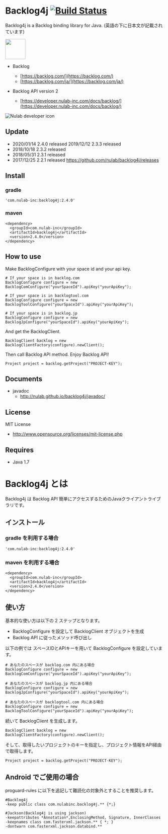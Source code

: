 # Backlog4j [![Build Status](https://travis-ci.org/nulab/backlog4j.svg?branch=master)](https://travis-ci.org/nulab/backlog4j)

Backlog4j is a Backlog binding library for Java.
(英語の下に日本文が記載されています)

<img src="https://raw.githubusercontent.com/nulab/backlog4j/master/icon.png" width="64" height="64">

* Backlog 
    * [https://backlog.com/](https://backlog.com/)
    * [https://backlog.com/ja/](https://backlog.com/ja/)

* Backlog API version 2
    * [https://developer.nulab-inc.com/docs/backlog/](https://developer.nulab-inc.com/docs/backlog/)

![Nulab developer icon](https://raw.githubusercontent.com/nulab/backlog4j/master/dev_icon.png)

## Update
* 2020/01/14 2.4.0 released
  2019/12/12 2.3.3 released
* 2018/10/18 2.3.2 released
* 2018/05/31 2.3.1 released
* 2017/12/25 2.2.1 released
https://github.com/nulab/backlog4j/releases

## Install

### gradle

    'com.nulab-inc:backlog4j:2.4.0'

### maven

    <dependency>
      <groupId>com.nulab-inc</groupId>
      <artifactId>backlog4j</artifactId>
      <version>2.4.0</version>
    </dependency>

## How to use
Make BacklogConfigure with your space id and your api key.

    # If your space is in backlog.com
    BacklogConfigure configure = new BacklogComConfigure("yourSpaceId").apiKey("yourApiKey");

    # If your space is in backlogtool.com
    BacklogConfigure configure = new BacklogToolConfigure("yourSpaceId").apiKey("yourApiKey");

    # If your space is in backlog.jp
    BacklogConfigure configure = new BacklogJpConfigure("yourSpaceId").apiKey("yourApiKey");
                            
And get the BacklogClient.
                            
    BacklogClient backlog = new BacklogClientFactory(configure).newClient();


Then call Backlog API method. Enjoy Backlog API!

    Project project = backlog.getProject("PROJECT-KEY");



## Documents

* javadoc
    * http://nulab.github.io/backlog4j/javadoc/

## License

MIT License

* http://www.opensource.org/licenses/mit-license.php

## Requires
* Java 1.7


# Backlog4j とは
Backlog4j は Backlog API 簡単にアクセスするためのJavaクライアントライブラリです。

## インストール

### gradle を利用する場合

    'com.nulab-inc:backlog4j:2.4.0'

### maven を利用する場合

    <dependency>
      <groupId>com.nulab-inc</groupId>
      <artifactId>backlog4j</artifactId>
      <version>2.4.0</version>
    </dependency>

## 使い方

基本的な使い方は以下の 2 ステップとなります。

* BacklogConfigure を設定して BacklogClient オブジェクトを生成
* Backlog API に従ったメソッド呼び出し

以下の例では スペースIDとAPIキーを用いて BacklogConfigure を設定しています。

    # あなたのスペースが backlog.com 内にある場合 
    BacklogConfigure configure = new BacklogComConfigure("yourSpaceId").apiKey("yourApiKey");
    
    # あなたのスペースが backlog.jp 内にある場合 
    BacklogConfigure configure = new BacklogJpConfigure("yourSpaceId").apiKey("yourApiKey");
    
    # あなたのスペースが backlogtool.com 内にある場合
    BacklogConfigure configure = new BacklogToolConfigure("yourSpaceId").apiKey("yourApiKey");

続いて BacklogClient を生成します。
                            
    BacklogClient backlog = new BacklogClientFactory(configure).newClient();

そして、取得したいプロジェクトのキーを指定し、プロジェクト情報をAPI経由で取得します。

    Project project = backlog.getProject("PROJECT-KEY");
    

## Android でご使用の場合
proguard-rules に以下を追記して難読化の対象外とすることを推奨します。

    #Backlog4j
    -keep public class com.nulabinc.backlog4j.** {*;}

    #Jackson(Backlog4j is using jackson)
    -keepattributes *Annotation*,EnclosingMethod, Signature, InnerClasses
    -keepnames class com.fasterxml.jackson.** { *; }
    -dontwarn com.fasterxml.jackson.databind.**